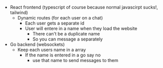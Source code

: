 * React frontend (typescript of course because normal javascirpt sucks!, tailwind)
    * Dynamic routes (for each user on a chat)
        * Each user gets a separate id
        * User will entere in a name when they load the website
            * There can't be a duplicate name
            * So you can message a separately
* Go backend (websockets)
    * Keep each users name in a array
        * If the name is entered in a go say no
            * use that name to send messages to them
